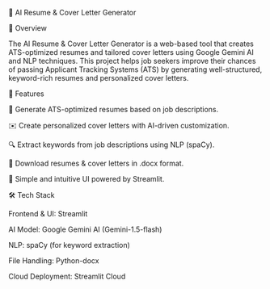 📄 AI Resume & Cover Letter Generator

🚀 Overview

The AI Resume & Cover Letter Generator is a web-based tool that creates ATS-optimized resumes and tailored cover letters using Google Gemini AI and NLP techniques. This project helps job seekers improve their chances of passing Applicant Tracking Systems (ATS) by generating well-structured, keyword-rich resumes and personalized cover letters.

🎯 Features

📜 Generate ATS-optimized resumes based on job descriptions.

✉️ Create personalized cover letters with AI-driven customization.

🔍 Extract keywords from job descriptions using NLP (spaCy).

📂 Download resumes & cover letters in .docx format.

🚀 Simple and intuitive UI powered by Streamlit.

🛠️ Tech Stack

Frontend & UI: Streamlit

AI Model: Google Gemini AI (Gemini-1.5-flash)

NLP: spaCy (for keyword extraction)

File Handling: Python-docx

Cloud Deployment: Streamlit Cloud
